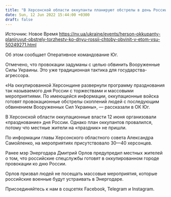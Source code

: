 ```yaml
---
title: "В Херсонской области оккупанты планируют обстрелы в день России, чтобы обвинить ВСУ"
date: Sun, 12 Jun 2022 15:44:00 +0300
draft: false
---
```

Источник: Новое Время https://nv.ua/ukraine/events/herson-okkupanty-planiruyut-obstrely-torzhestv-ko-dnyu-rossii-chtoby-obvinit-v-etom-vsu-50249271.html


Об этом сообщает Оперативное командование Юг.

Отмечено, что провокации задуманы с целью обвинить Вооруженные Силы Украины. Это уже традиционная тактика для государства-агрессора.

«На оккупированной Херсонщине развернули программу празднования так называемого дня России с торжествами и массовыми мероприятиями. По имеющейся информации, оккупационные войска готовят провокационные обстрелы скоплений людей с последующим обвинением Вооруженных Сил Украины», — рассказали в ОК Юг.

В Херсонской области оккупационные власти 12 июня организовали «празднование» дня России. Однако план оккупантов провалился, потому что местные жители на «праздник» не пришли.

По информации главы Херсонского областного совета Александра Самойленко, на мероприятиях присутствовало 30—40 херсонцев.

Ранее мэр Энергодара Дмитрий Орлов предупредил местных жителей о том, что российские спецслужбы готовят в оккупированном городе провокации ко дню России.

Орлов призвал людей не посещать массовые мероприятия, которые российские военные будут устраивать в Энергодаре.

Присоединяйтесь к нам в соцсетях Facebook, Telegram и Instagram.
